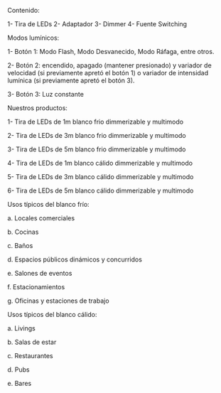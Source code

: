 Contenido:

1- Tira de LEDs	
2- Adaptador
3- Dimmer
4- Fuente Switching

Modos lumínicos:

1- Botón 1: Modo Flash, Modo Desvanecido, Modo Ráfaga, entre otros.

2- Botón 2: encendido, apagado (mantener presionado) y variador de velocidad (si previamente apretó el botón 1) o variador de intensidad lumínica (si previamente apretó el botón 3).

3- Botón 3: Luz constante

Nuestros productos:

1- Tira de LEDs de 1m blanco frio dimmerizable y multimodo

2- Tira de LEDs de 3m blanco frio dimmerizable y multimodo

3- Tira de LEDs de 5m blanco frio dimmerizable y multimodo

4- Tira de LEDs de 1m blanco cálido dimmerizable y multimodo

5- Tira de LEDs de 3m blanco cálido dimmerizable y multimodo

6- Tira de LEDs de 5m blanco cálido dimmerizable y multimodo

Usos típicos del blanco frío:

a. Locales comerciales

b. Cocinas

c. Baños

d. Espacios públicos dinámicos y concurridos

e. Salones de eventos

f. Estacionamientos

g. Oficinas y estaciones de trabajo

Usos típicos del blanco cálido:

a. Livings

b. Salas de estar

c. Restaurantes

d. Pubs

e. Bares
